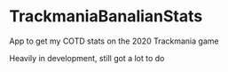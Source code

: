 # TrackmaniaBanalianStats
App to get my COTD stats on the 2020 Trackmania game

Heavily in development, still got a lot to do
